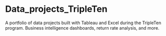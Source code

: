 # Data_projects_TripleTen
A portfolio of data projects built with Tableau and Excel during the TripleTen program. Business intelligence dashboards, return rate analysis, and more.
